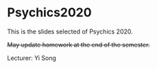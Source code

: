 # Psychics2020

This is the slides selected of Psychics 2020.  

~~May update homework at the end of the semester.~~

Lecturer: Yi Song
